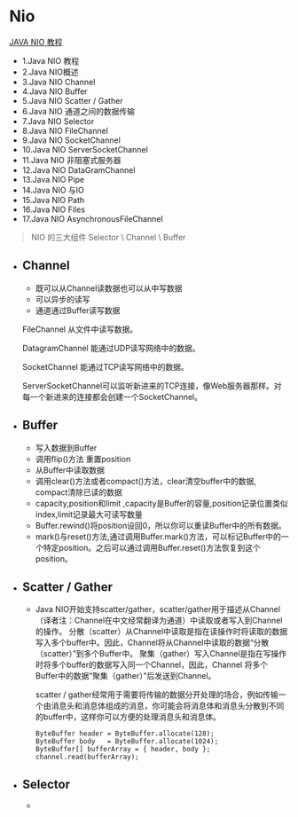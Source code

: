 # Nio
[JAVA NIO 教程](http://ifeve.com/java-nio-all/)
- 1.Java NIO 教程 
- 2.Java NIO概述 
- 3.Java NIO Channel
- 4.Java NIO Buffer
- 5.Java NIO Scatter / Gather
- 6.Java NIO 通道之间的数据传输
- 7.Java NIO Selector
- 8.Java NIO FileChannel
- 9.Java NIO SocketChannel
- 10.Java NIO ServerSocketChannel
- 11.Java NIO 非阻塞式服务器
- 12.Java NIO DataGramChannel
- 13.Java NIO Pipe
- 14.Java NIO 与IO
- 15.Java NIO Path 
- 16.Java NIO Files 
- 17.Java NIO AsynchronousFileChannel 

>NIO 的三大组件 Selector \ Channel \ Buffer

- Channel
    - 
    - 既可以从Channel读数据也可以从中写数据
    - 可以异步的读写
    - 通道通过Buffer读写数据
    
    FileChannel 从文件中读写数据。
    
    DatagramChannel 能通过UDP读写网络中的数据。
    
    SocketChannel 能通过TCP读写网络中的数据。
    
    ServerSocketChannel可以监听新进来的TCP连接，像Web服务器那样。对每一个新进来的连接都会创建一个SocketChannel。
    
- Buffer
    - 
    - 写入数据到Buffer
    - 调用flip()方法 重置position
    - 从Buffer中读取数据
    - 调用clear()方法或者compact()方法，clear清空buffer中的数据, compact清除已读的数据
    - capacity,position和limit ,capacity是Buffer的容量,position记录位置类似index,limit记录最大可读写数量
    - Buffer.rewind()将position设回0，所以你可以重读Buffer中的所有数据。
    - mark()与reset()方法,通过调用Buffer.mark()方法，可以标记Buffer中的一个特定position。之后可以通过调用Buffer.reset()方法恢复到这个position。

- Scatter / Gather
    -
    - Java NIO开始支持scatter/gather，scatter/gather用于描述从Channel（译者注：Channel在中文经常翻译为通道）中读取或者写入到Channel的操作。
      分散（scatter）从Channel中读取是指在读操作时将读取的数据写入多个buffer中。因此，Channel将从Channel中读取的数据“分散（scatter）”到多个Buffer中。
      聚集（gather）写入Channel是指在写操作时将多个buffer的数据写入同一个Channel，因此，Channel 将多个Buffer中的数据“聚集（gather）”后发送到Channel。
      
      scatter / gather经常用于需要将传输的数据分开处理的场合，例如传输一个由消息头和消息体组成的消息，你可能会将消息体和消息头分散到不同的buffer中，这样你可以方便的处理消息头和消息体。
      
      ```
      ByteBuffer header = ByteBuffer.allocate(128);
      ByteBuffer body   = ByteBuffer.allocate(1024);
      ByteBuffer[] bufferArray = { header, body };
      channel.read(bufferArray);
      ```
- Selector
    -
    -    
